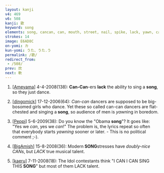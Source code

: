 ```yaml
---
layout: kanji
v4: 469
v6: 508
kanji: 歌
keyword: song
elements: song, cancan, can, mouth, street, nail, spike, lack, yawn, can2, mouth2, street2, nail2, spike2
strokes: 14
image: E6AD8C
on-yomi: カ
kun-yomi: うた、うた.う
permalink: /歌/
redirect_from:
 - /508/
prev: 炊
next: 軟
---
```


1) [<a href="http://kanji.koohii.com/profile/Ameyama">Ameyama</a>] 4-4-2008(138): <strong>Can-Can</strong>-ers <strong>lack</strong> the ability to sing a <strong>song</strong>, so they just dance.

2) [<a href="http://kanji.koohii.com/profile/dingomick">dingomick</a>] 17-12-2006(64): <em>Can-can</em> dancers are supposed to be big-bosomed girls who dance. Yet these so called can-can dancers are flat-chested and singing a<strong> song</strong>, so audience of men is <em>yawn</em>ing in boredom.

3) [<a href="http://kanji.koohii.com/profile/Peppi">Peppi</a>] 5-6-2009(38): Do you know the &quot;Obama<strong> song</strong>&quot;? It goes like: &quot;Yes we <em>can</em>, yes we <em>can</em>!&quot; The problem is, the lyrics repeat so often that everybody starts <em>yawning</em> sooner or later. - This is no political comment ;-).

4) [<a href="http://kanji.koohii.com/profile/BigAmish">BigAmish</a>] 15-8-2008(36): Modern<strong> SONG</strong>stresses have <em>doubly-nice CANs</em>, but <em>LACK</em> true musical talent.

5) [<a href="http://kanji.koohii.com/profile/kaeru">kaeru</a>] 7-11-2008(18): The Idol contestants think &quot;I CAN I CAN SING THIS<strong> SONG</strong>&quot; but most of them LACK talent.


